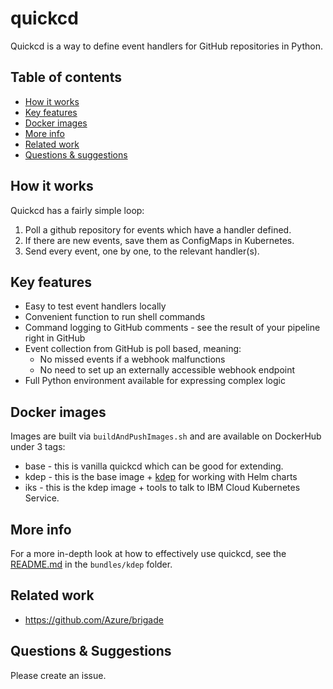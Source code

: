 quickcd
=======

Quickcd is a way to define event handlers for GitHub repositories in Python.

Table of contents
-----------------
 - [How it works](#how-it-works)
 - [Key features](#key-features)
 - [Docker images](#docker-images)
 - [More info](#more-info)
 - [Related work](#related-work)
 - [Questions & suggestions](#questions--suggestions)

How it works
------------
Quickcd has a fairly simple loop:
  1. Poll a github repository for events which have a handler defined.
  2. If there are new events, save them as ConfigMaps in Kubernetes.
  3. Send every event, one by one, to the relevant handler(s).

Key features
------------
 - Easy to test event handlers locally
 - Convenient function to run shell commands
 - Command logging to GitHub comments - see the result of your pipeline right in GitHub
 - Event collection from GitHub is poll based, meaning:
   - No missed events if a webhook malfunctions
   - No need to set up an externally accessible webhook endpoint
 - Full Python environment available for expressing complex logic

Docker images
-------------
Images are built via `buildAndPushImages.sh` and are available on DockerHub under 3 tags:
 - base - this is vanilla quickcd which can be good for extending.
 - kdep - this is the base image + [kdep](https://github.com/IBM/kdep) for working with Helm charts
 - iks - this is the kdep image + tools to talk to IBM Cloud Kubernetes Service.

More info
---------
For a more in-depth look at how to effectively use quickcd, see the [README.md](https://github.com/IBM/quickcd/tree/master/bundles/kdep) in the `bundles/kdep` folder.

Related work
------------
 - https://github.com/Azure/brigade

Questions & Suggestions
-----------------------
Please create an issue.
